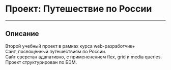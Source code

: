 # Проект: Путешествие по России
_____


## Описание  
  
Второй учебный проект в рамках курса web-разработчик+  
Сайт, посвященный путешествиям по России.  
Сайт сверстан адапативно, с примененением flex, grid и media queries.
Проект структурирован по БЭМ.



